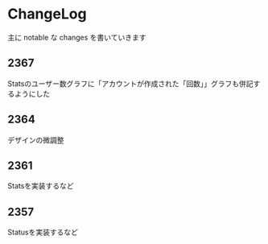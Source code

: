 ChangeLog
=========
主に notable な changes を書いていきます

2367
----
Statsのユーザー数グラフに「アカウントが作成された「回数」」グラフも併記するようにした

2364
----
デザインの微調整

2361
----
Statsを実装するなど

2357
----
Statusを実装するなど
